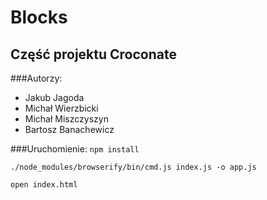 # Blocks
## Część projektu Croconate

###Autorzy:

* Jakub Jagoda
* Michał Wierzbicki
* Michał Miszczyszyn
* Bartosz Banachewicz

###Uruchomienie:
`npm install`

`./node_modules/browserify/bin/cmd.js index.js -o app.js`

`open index.html`